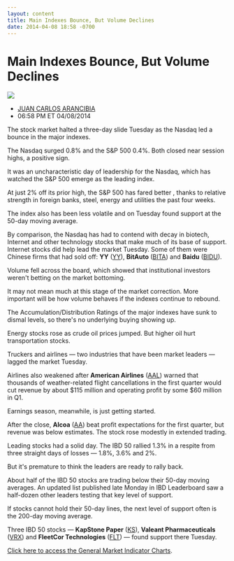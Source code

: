 ```yaml
---
layout: content
title: Main Indexes Bounce, But Volume Declines
date: 2014-04-08 18:58 -0700
---
```



Main Indexes Bounce, But Volume Declines
=========================================


![](https://www.investors.com/wp-content/uploads/ibd-migrated-images/MPv_140409_635325664728867194.png)

* [JUAN CARLOS ARANCIBIA](https://www.investors.com/author/arancibiaj/ "Posts by JUAN CARLOS ARANCIBIA")
* 06:58 PM ET 04/08/2014




The stock market halted a three-day slide Tuesday as the Nasdaq led a bounce in the major indexes.

  

The Nasdaq surged 0.8% and the S&P 500 0.4%. Both closed near session highs, a positive sign.

  

It was an uncharacteristic day of leadership for the Nasdaq, which has watched the S&P 500 emerge as the leading index.

  

At just 2% off its prior high, the S&P 500 has fared better , thanks to relative strength in foreign banks, steel, energy and utilities the past four weeks.

  

The index also has been less volatile and on Tuesday found support at the 50-day moving average.

  

By comparison, the Nasdaq has had to contend with decay in biotech, Internet and other technology stocks that make much of its base of support. Internet stocks did help lead the market Tuesday. Some of them were Chinese firms that had sold off: **YY** ([YY](https://research.investors.com/quote.aspx?symbol=YY)), **BitAuto** ([BITA](https://research.investors.com/quote.aspx?symbol=BITA)) and **Baidu** ([BIDU](https://research.investors.com/quote.aspx?symbol=BIDU)).

  

Volume fell across the board, which showed that institutional investors weren't betting on the market bottoming.

  

It may not mean much at this stage of the market correction. More important will be how volume behaves if the indexes continue to rebound.

  

The Accumulation/Distribution Ratings of the major indexes have sunk to dismal levels, so there's no underlying buying showing up.

  

Energy stocks rose as crude oil prices jumped. But higher oil hurt transportation stocks.

  

Truckers and airlines — two industries that have been market leaders — lagged the market Tuesday.

  

Airlines also weakened after **American Airlines** ([AAL](https://research.investors.com/quote.aspx?symbol=AAL)) warned that thousands of weather-related flight cancellations in the first quarter would cut revenue by about $115 million and operating profit by some $60 million in Q1.

  

Earnings season, meanwhile, is just getting started.

  

After the close, **Alcoa** ([AA](https://research.investors.com/quote.aspx?symbol=AA)) beat profit expectations for the first quarter, but revenue was below estimates. The stock rose modestly in extended trading.

  

Leading stocks had a solid day. The IBD 50 rallied 1.3% in a respite from three straight days of losses — 1.8%, 3.6% and 2%.

  

But it's premature to think the leaders are ready to rally back.

  

About half of the IBD 50 stocks are trading below their 50-day moving averages. An updated list published late Monday in IBD Leaderboard saw a half-dozen other leaders testing that key level of support.

  

If stocks cannot hold their 50-day lines, the next level of support often is the 200-day moving average.

  

Three IBD 50 stocks — **KapStone Paper** ([KS](https://research.investors.com/quote.aspx?symbol=KS)), **Valeant Pharmaceuticals** ([VRX](https://research.investors.com/quote.aspx?symbol=VRX)) and **FleetCor Technologies** ([FLT](https://research.investors.com/quote.aspx?symbol=FLT)) — found support there Tuesday.

  

[Click here to access the General Market Indicator Charts](https://www.investors.com/pdf/GMI_040914.pdf).




